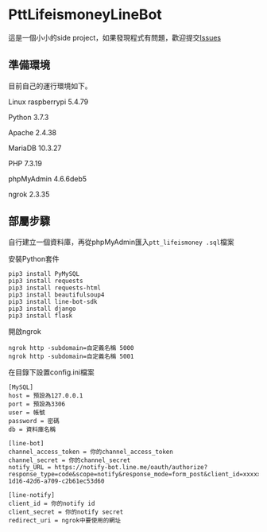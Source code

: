 # PttLifeismoneyLineBot
這是一個小小的side project，如果發現程式有問題，歡迎提交[Issues](https://github.com/h1431532403240/PttLifeismoneyLineBot/issues)

## 準備環境
目前自己的運行環境如下。

Linux raspberrypi 5.4.79

Python 3.7.3

Apache 2.4.38

MariaDB 10.3.27

PHP 7.3.19

phpMyAdmin 4.6.6deb5

ngrok 2.3.35

## 部屬步驟

自行建立一個資料庫，再從phpMyAdmin匯入```ptt_lifeismoney .sql```檔案

安裝Python套件

```
pip3 install PyMySQL
pip3 install requests
pip3 install requests-html
pip3 install beautifulsoup4
pip3 install line-bot-sdk
pip3 install django
pip3 install flask
```

開啟ngrok

```
ngrok http -subdomain=自定義名稱 5000
ngrok http -subdomain=自定義名稱 5001
```

在目錄下設置config.ini檔案

```
[MySQL]
host = 預設為127.0.0.1
port = 預設為3306
user = 帳號
password = 密碼
db = 資料庫名稱

[line-bot]
channel_access_token = 你的channel_access_token
channel_secret = 你的channel_secret
notify_URL = https://notify-bot.line.me/oauth/authorize?response_type=code&scope=notify&response_mode=form_post&client_id=xxxxxxxxxxxxxxxxxxxx&redirect_uri=http://xxxxxxxx.ngrok.io/&state=f094a459-1d16-42d6-a709-c2b61ec53d60

[line-notify]
client_id = 你的notify id
client_secret = 你的notify secret
redirect_uri = ngrok中要使用的網址
```
